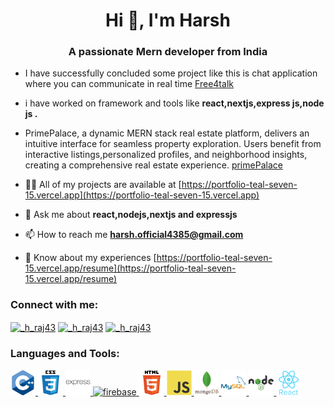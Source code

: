 <h1 align="center">Hi 👋, I'm Harsh</h1>
<h3 align="center">A passionate Mern developer from India</h3>

- I have successfully concluded some project like this is chat application where you can communicate in real time [Free4talk](https://github.com/hraj43/Free4talk)

- i have worked on framework and tools like **react,nextjs,express js,node js .**

- PrimePalace, a dynamic MERN stack real estate platform, delivers an intuitive interface for seamless property exploration. Users benefit from interactive listings,personalized profiles, and neighborhood insights, creating a comprehensive real estate experience. [primePalace](https://github.com/hraj43/primePalace)

- 👨‍💻 All of my projects are available at [https://portfolio-teal-seven-15.vercel.app](https://portfolio-teal-seven-15.vercel.app)

- 💬 Ask me about **react,nodejs,nextjs and expressjs**

- 📫 How to reach me **harsh.official4385@gmail.com**

- 📄 Know about my experiences [https://portfolio-teal-seven-15.vercel.app/resume](https://portfolio-teal-seven-15.vercel.app/resume)

<h3 align="left">Connect with me:</h3>
<p align="left">
<a href="https://instagram.com/_h_raj43" target="blank"><img align="center" src="https://raw.githubusercontent.com/rahuldkjain/github-profile-readme-generator/master/src/images/icons/Social/instagram.svg" alt="_h_raj43" height="30" width="40" /></a>
<a href="https://www.leetcode.com/_h_raj43" target="blank"><img align="center" src="https://raw.githubusercontent.com/rahuldkjain/github-profile-readme-generator/master/src/images/icons/Social/leet-code.svg" alt="_h_raj43" height="30" width="40" /></a>
<a href="https://auth.geeksforgeeks.org/user/_h_raj43" target="blank"><img align="center" src="https://raw.githubusercontent.com/rahuldkjain/github-profile-readme-generator/master/src/images/icons/Social/geeks-for-geeks.svg" alt="_h_raj43" height="30" width="40" /></a>
</p>

<h3 align="left">Languages and Tools:</h3>
<p align="left"> <a href="https://www.w3schools.com/cpp/" target="_blank" rel="noreferrer"> <img src="https://raw.githubusercontent.com/devicons/devicon/master/icons/cplusplus/cplusplus-original.svg" alt="cplusplus" width="40" height="40"/> </a> <a href="https://www.w3schools.com/css/" target="_blank" rel="noreferrer"> <img src="https://raw.githubusercontent.com/devicons/devicon/master/icons/css3/css3-original-wordmark.svg" alt="css3" width="40" height="40"/> </a> <a href="https://expressjs.com" target="_blank" rel="noreferrer"> <img src="https://raw.githubusercontent.com/devicons/devicon/master/icons/express/express-original-wordmark.svg" alt="express" width="40" height="40"/> </a> <a href="https://firebase.google.com/" target="_blank" rel="noreferrer"> <img src="https://www.vectorlogo.zone/logos/firebase/firebase-icon.svg" alt="firebase" width="40" height="40"/> </a> <a href="https://www.w3.org/html/" target="_blank" rel="noreferrer"> <img src="https://raw.githubusercontent.com/devicons/devicon/master/icons/html5/html5-original-wordmark.svg" alt="html5" width="40" height="40"/> </a> <a href="https://developer.mozilla.org/en-US/docs/Web/JavaScript" target="_blank" rel="noreferrer"> <img src="https://raw.githubusercontent.com/devicons/devicon/master/icons/javascript/javascript-original.svg" alt="javascript" width="40" height="40"/> </a> <a href="https://www.mongodb.com/" target="_blank" rel="noreferrer"> <img src="https://raw.githubusercontent.com/devicons/devicon/master/icons/mongodb/mongodb-original-wordmark.svg" alt="mongodb" width="40" height="40"/> </a> <a href="https://www.mysql.com/" target="_blank" rel="noreferrer"> <img src="https://raw.githubusercontent.com/devicons/devicon/master/icons/mysql/mysql-original-wordmark.svg" alt="mysql" width="40" height="40"/> </a> <a href="https://nodejs.org" target="_blank" rel="noreferrer"> <img src="https://raw.githubusercontent.com/devicons/devicon/master/icons/nodejs/nodejs-original-wordmark.svg" alt="nodejs" width="40" height="40"/> </a> <a href="https://reactjs.org/" target="_blank" rel="noreferrer"> <img src="https://raw.githubusercontent.com/devicons/devicon/master/icons/react/react-original-wordmark.svg" alt="react" width="40" height="40"/> </a> </p>
